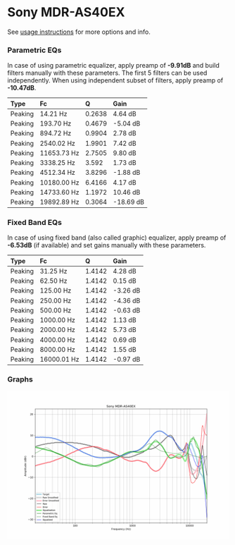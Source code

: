 # Sony MDR-AS40EX
See [usage instructions](https://github.com/jaakkopasanen/AutoEq#usage) for more options and info.

### Parametric EQs
In case of using parametric equalizer, apply preamp of **-9.91dB** and build filters manually
with these parameters. The first 5 filters can be used independently.
When using independent subset of filters, apply preamp of **-10.47dB**.

| Type    | Fc          |      Q | Gain      |
|:--------|:------------|:-------|:----------|
| Peaking | 14.21 Hz    | 0.2638 | 4.64 dB   |
| Peaking | 193.70 Hz   | 0.4679 | -5.04 dB  |
| Peaking | 894.72 Hz   | 0.9904 | 2.78 dB   |
| Peaking | 2540.02 Hz  | 1.9901 | 7.42 dB   |
| Peaking | 11653.73 Hz | 2.7505 | 9.80 dB   |
| Peaking | 3338.25 Hz  | 3.592  | 1.73 dB   |
| Peaking | 4512.34 Hz  | 3.8296 | -1.88 dB  |
| Peaking | 10180.00 Hz | 6.4166 | 4.17 dB   |
| Peaking | 14733.60 Hz | 1.1972 | 10.46 dB  |
| Peaking | 19892.89 Hz | 0.3064 | -18.69 dB |

### Fixed Band EQs
In case of using fixed band (also called graphic) equalizer, apply preamp of **-6.53dB**
(if available) and set gains manually with these parameters.

| Type    | Fc          |      Q | Gain     |
|:--------|:------------|:-------|:---------|
| Peaking | 31.25 Hz    | 1.4142 | 4.28 dB  |
| Peaking | 62.50 Hz    | 1.4142 | 0.15 dB  |
| Peaking | 125.00 Hz   | 1.4142 | -3.26 dB |
| Peaking | 250.00 Hz   | 1.4142 | -4.36 dB |
| Peaking | 500.00 Hz   | 1.4142 | -0.63 dB |
| Peaking | 1000.00 Hz  | 1.4142 | 1.13 dB  |
| Peaking | 2000.00 Hz  | 1.4142 | 5.73 dB  |
| Peaking | 4000.00 Hz  | 1.4142 | 0.69 dB  |
| Peaking | 8000.00 Hz  | 1.4142 | 1.55 dB  |
| Peaking | 16000.01 Hz | 1.4142 | -0.97 dB |

### Graphs
![](./Sony%20MDR-AS40EX.png)